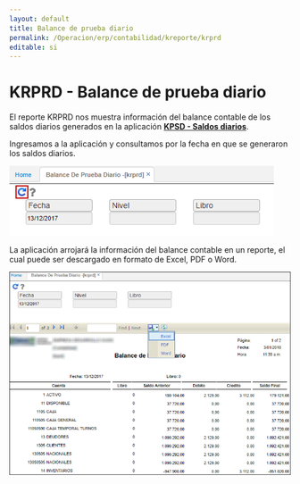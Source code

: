 ```yaml
---
layout: default
title: Balance de prueba diario
permalink: /Operacion/erp/contabilidad/kreporte/krprd
editable: si
---
```


# KRPRD - Balance de prueba diario

El reporte KRPRD nos muestra información del balance contable de los saldos diarios generados en la aplicación [**KPSD - Saldos diarios**](http://docs.oasiscom.com/Operacion/erp/contabilidad/kproceso/kpsd).  

Ingresamos a la aplicación y consultamos por la fecha en que se generaron los saldos diarios.  

![](krprd.png)

La aplicación arrojará la información del balance contable en un reporte, el cual puede ser descargado en formato de Excel, PDF o Word.  

![](krprd1.png)
